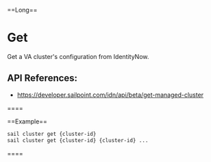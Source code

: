 ==Long==
# Get 

Get a VA cluster's configuration from IdentityNow.

## API References:
 - https://developer.sailpoint.com/idn/api/beta/get-managed-cluster

====

==Example==
```bash
sail cluster get {cluster-id}
sail cluster get {cluster-id} {cluster-id} ...
```
====